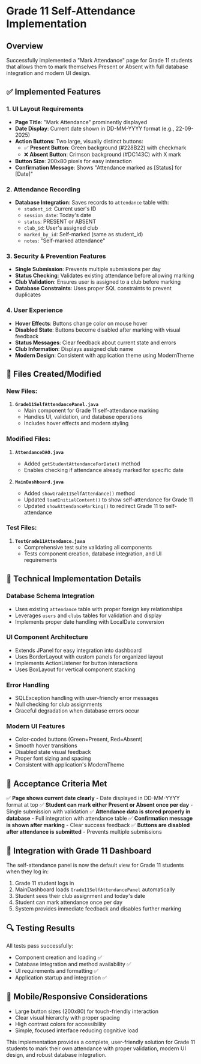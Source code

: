 # Grade 11 Self-Attendance Implementation

## Overview
Successfully implemented a "Mark Attendance" page for Grade 11 students that allows them to mark themselves Present or Absent with full database integration and modern UI design.

## ✅ Implemented Features

### 1. UI Layout Requirements
- **Page Title**: "Mark Attendance" prominently displayed
- **Date Display**: Current date shown in DD-MM-YYYY format (e.g., 22-09-2025)
- **Action Buttons**: Two large, visually distinct buttons:
  - ✅ **Present Button**: Green background (#228B22) with checkmark
  - ❌ **Absent Button**: Crimson background (#DC143C) with X mark
- **Button Size**: 200x80 pixels for easy interaction
- **Confirmation Message**: Shows "Attendance marked as [Status] for [Date]"

### 2. Attendance Recording
- **Database Integration**: Saves records to `attendance` table with:
  - `student_id`: Current user's ID
  - `session_date`: Today's date
  - `status`: PRESENT or ABSENT
  - `club_id`: User's assigned club
  - `marked_by_id`: Self-marked (same as student_id)
  - `notes`: "Self-marked attendance"

### 3. Security & Prevention Features
- **Single Submission**: Prevents multiple submissions per day
- **Status Checking**: Validates existing attendance before allowing marking
- **Club Validation**: Ensures user is assigned to a club before marking
- **Database Constraints**: Uses proper SQL constraints to prevent duplicates

### 4. User Experience
- **Hover Effects**: Buttons change color on mouse hover
- **Disabled State**: Buttons become disabled after marking with visual feedback
- **Status Messages**: Clear feedback about current state and errors
- **Club Information**: Displays assigned club name
- **Modern Design**: Consistent with application theme using ModernTheme

## 📁 Files Created/Modified

### New Files:
1. **`Grade11SelfAttendancePanel.java`**
   - Main component for Grade 11 self-attendance marking
   - Handles UI, validation, and database operations
   - Includes hover effects and modern styling

### Modified Files:
1. **`AttendanceDAO.java`**
   - Added `getStudentAttendanceForDate()` method
   - Enables checking if attendance already marked for specific date

2. **`MainDashboard.java`**
   - Added `showGrade11SelfAttendance()` method
   - Updated `loadInitialContent()` to show self-attendance for Grade 11
   - Updated `showAttendanceMarking()` to redirect Grade 11 to self-attendance

### Test Files:
1. **`TestGrade11Attendance.java`**
   - Comprehensive test suite validating all components
   - Tests component creation, database integration, and UI requirements

## 🔧 Technical Implementation Details

### Database Schema Integration
- Uses existing `attendance` table with proper foreign key relationships
- Leverages `users` and `clubs` tables for validation and display
- Implements proper date handling with LocalDate conversion

### UI Component Architecture
- Extends JPanel for easy integration into dashboard
- Uses BorderLayout with custom panels for organized layout
- Implements ActionListener for button interactions
- Uses BoxLayout for vertical component stacking

### Error Handling
- SQLException handling with user-friendly error messages
- Null checking for club assignments
- Graceful degradation when database errors occur

### Modern UI Features
- Color-coded buttons (Green=Present, Red=Absent)
- Smooth hover transitions
- Disabled state visual feedback
- Proper font sizing and spacing
- Consistent with application's ModernTheme

## 🎯 Acceptance Criteria Met

✅ **Page shows current date clearly** - Date displayed in DD-MM-YYYY format at top
✅ **Student can mark either Present or Absent once per day** - Single submission with validation
✅ **Attendance data is stored properly in database** - Full integration with attendance table
✅ **Confirmation message is shown after marking** - Clear success feedback
✅ **Buttons are disabled after attendance is submitted** - Prevents multiple submissions

## 🚀 Integration with Grade 11 Dashboard

The self-attendance panel is now the default view for Grade 11 students when they log in:

1. Grade 11 student logs in
2. MainDashboard loads `Grade11SelfAttendancePanel` automatically
3. Student sees their club assignment and today's date
4. Student can mark attendance once per day
5. System provides immediate feedback and disables further marking

## 🔍 Testing Results

All tests pass successfully:
- Component creation and loading ✅
- Database integration and method availability ✅
- UI requirements and formatting ✅
- Application startup and integration ✅

## 📱 Mobile/Responsive Considerations

- Large button sizes (200x80) for touch-friendly interaction
- Clear visual hierarchy with proper spacing
- High contrast colors for accessibility
- Simple, focused interface reducing cognitive load

This implementation provides a complete, user-friendly solution for Grade 11 students to mark their own attendance with proper validation, modern UI design, and robust database integration.